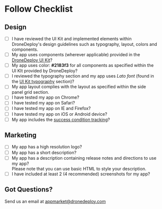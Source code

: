 # Follow Checklist

## Design

* [ ] I have reviewed the UI Kit and implemented elements within DroneDeploy's design guidelines such as typography, layout, colors and components.
* [ ] My app uses components (wherever applicable) provided in the [DroneDeploy UI Kit](../getting\_started/)?
* [ ] My app uses color: **#2183f3** for all components as specified within the UI KIt provided by DroneDeploy?
* [ ] I reviewed the typography section and my app uses _Lato font_ (found in the [UI Kit typography](../getting\_started/typography.md) section)?
* [ ] My app layout complies with the layout as specified within the side panel grid section.
* [ ] I have tested my app on Chrome?
* [ ] I have tested my app on Safari?
* [ ] I have tested my app on IE and Firefox?
* [ ] I have tested my app on iOS or Android device?
* [ ] My app includes the [success condition tracking](success-condition.md)?

## Marketing

* [ ] My app has a high resolution logo?
* [ ] My app has a short description?
* [ ] My app has a description containing release notes and directions to use my app?\
  Please note that you can use basic HTML to style your description.
* [ ] I have included at least 2 (4 recommended) screenshots for my app?

## Got Questions?

Send us an email at appmarket@dronedeploy.com
